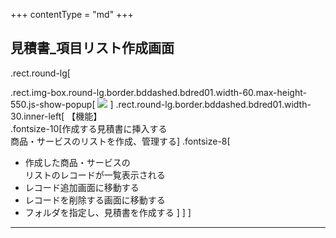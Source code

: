 +++
contentType = "md"
+++


## 見積書_項目リスト作成画面

.rect.round-lg[

.rect.img-box.round-lg.border.bddashed.bdred01.width-60.max-height-550.js-show-popup[
![](./resource/screens/06.png)
]
.rect.round-lg.border.bddashed.bdred01.width-30.inner-left[
【機能】  
.fontsize-10[作成する見積書に挿入する<br>商品・サービスのリストを作成、管理する]
.fontsize-8[
- 作成した商品・サービスの  
リストのレコードが一覧表示される
- レコード追加画面に移動する
- レコードを削除する画面に移動する
- フォルダを指定し、見積書を作成する
]
]
]

---